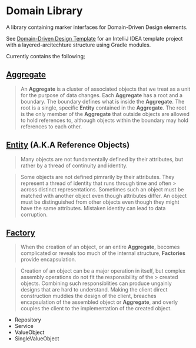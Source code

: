 # Domain Library
A library containing marker interfaces for Domain-Driven Design elements.


See [Domain-Driven Design Template](https://github.com/TomPlum/domain-driven-design-template) for an IntelliJ IDEA template project with a layered-arcitechture structure using Gradle modules.

Currently contains the following;

## [Aggregate](https://github.com/TomPlum/domain-library/blob/26e2faf3ea0dd842d7c365959374801dd4defe73/src/main/java/com/domain/Aggregate.java#L3-L9)
> An **Aggregate** is a cluster of associated objects that we treat as a unit for the purpose of data changes. Each **Aggregate** 
> has a root and a boundary. The boundary defines what is inside the **Aggregate**. The root is a single, specific **Entity**
> contained in the **Aggregate**. The root is the only member of the **Aggregate** that outside objects are allowed to hold 
> references to, although objects within the boundary may hold references to each other.


## [Entity](https://github.com/TomPlum/domain-library/blob/165b5b7a1f31e458d18fea9dc5e6633a3ad1f5b0/src/main/java/com/domain/Entity.java#L3-L9) (A.K.A Reference Objects)
> Many objects are not fundamentally defined by their attributes, but rather by a thread of continuity and identity.

> Some objects are not defined pimrarily by their attributes. They represent a thread of identity that runs through time and often > across distinct representations. Sometimes such an object must be matched with another object even though attributes differ. An 
> object must be distinguished from other objects even though they might have the same attributes. Mistaken identity can lead to
> data corruption.

## [Factory](https://github.com/TomPlum/domain-library/blob/3e56749dcb6f95c0bc21a1ab5eb5a12fbd274ba4/src/main/java/com/domain/Factory.java#L3-L7)
> When the creation of an object, or an entire **Aggregate**, becomes complicated or reveals too much of the internal structure, **Factories** provide encapsulation.

> Creation of an object can be a major operation in itself, but complex assembly operations do not fit the responsibility of the > created objects. Combining such responsiblities can produce ungainly designs that are hard to understand. Making the client 
> direct construction muddies the design of the client, breaches encapsulation of the assembled object or **Aggregate**, and 
> overly couples the client to the implementation of the created object.

* Repository
* Service
* ValueObject
* SingleValueObject
